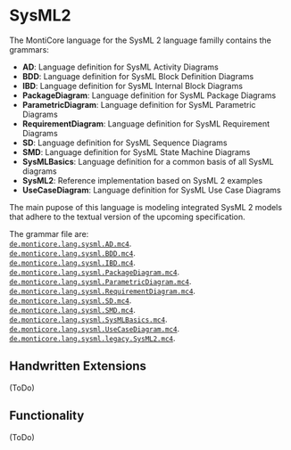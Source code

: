 # SysML2
The MontiCore language for the SysML 2 language familly contains the grammars:
- **AD**: Language definition for SysML Activity Diagrams
- **BDD**: Language definition for SysML Block Definition Diagrams
- **IBD**: Language definition for SysML Internal Block Diagrams
- **PackageDiagram**: Language definition for SysML Package Diagrams
- **ParametricDiagram**: Language definition for SysML Parametric Diagrams
- **RequirementDiagram**: Language definition for SysML Requirement Diagrams
- **SD**: Language definition for SysML Sequence Diagrams
- **SMD**: Language definition for SysML State Machine Diagrams
- **SysMLBasics**: Language definition for a common basis of all SysML diagrams
- **SysML2**: Reference implementation based on SysML 2 examples
- **UseCaseDiagram**: Language definition for SysML Use Case Diagrams



The main pupose of this language is modeling integrated SysML 2 models that 
adhere to the textual version of the upcoming specification. 

The grammar file are:  
 [`de.monticore.lang.sysml.AD.mc4`][ADGrammar].  
 [`de.monticore.lang.sysml.BDD.mc4`][BDDGrammar].  
 [`de.monticore.lang.sysml.IBD.mc4`][IBDGrammar].  
 [`de.monticore.lang.sysml.PackageDiagram.mc4`][PackageDiagramGrammar].  
 [`de.monticore.lang.sysml.ParametricDiagram.mc4`][ParametricDiagramGrammar].  
 [`de.monticore.lang.sysml.RequirementDiagram.mc4`][RequirementDiagramGrammar].  
 [`de.monticore.lang.sysml.SD.mc4`][SDGrammar].  
 [`de.monticore.lang.sysml.SMD.mc4`][SMDGrammar].  
 [`de.monticore.lang.sysml.SysMLBasics.mc4`][SysMLBasicsGrammar].  
 [`de.monticore.lang.sysml.UseCaseDiagram.mc4`][UseCaseDiagramGrammar].  
 [`de.monticore.lang.sysml.legacy.SysML2.mc4`][SysML2Grammar].  


## Handwritten Extensions
(ToDo)

## Functionality
(ToDo)
  

[ADGrammar]: https://git.rwth-aachen.de/monticore/sysml/sysml_2/-/blob/master/sysml2-language/src/main/grammars/de/monticore/lang/sysml/AD.mc4
[BDDGrammar]: https://git.rwth-aachen.de/monticore/sysml/sysml_2/-/blob/master/sysml2-language/src/main/grammars/de/monticore/lang/sysml/BDD.mc4
[IBDGrammar]: https://git.rwth-aachen.de/monticore/sysml/sysml_2/-/blob/master/sysml2-language/src/main/grammars/de/monticore/lang/sysml/IBD.mc4
[PackageDiagramGrammar]: https://git.rwth-aachen.de/monticore/sysml/sysml_2/-/blob/master/sysml2-language/src/main/grammars/de/monticore/lang/sysml/PackageDiagram.mc4
[ParametricDiagramGrammar]: https://git.rwth-aachen.de/monticore/sysml/sysml_2/-/blob/master/sysml2-language/src/main/grammars/de/monticore/lang/sysml/ParametricDiagram.mc4
[RequirementDiagramGrammar]: https://git.rwth-aachen.de/monticore/sysml/sysml_2/-/blob/master/sysml2-language/src/main/grammars/de/monticore/lang/sysml/RequirementDiagram.mc4
[SDGrammar]: https://git.rwth-aachen.de/monticore/sysml/sysml_2/-/blob/master/sysml2-language/src/main/grammars/de/monticore/lang/sysml/SD.mc4
[SMDGrammar]: https://git.rwth-aachen.de/monticore/sysml/sysml_2/-/blob/master/sysml2-language/src/main/grammars/de/monticore/lang/sysml/SMD.mc4
[SysMLBasicsGrammar]: https://git.rwth-aachen.de/monticore/sysml/sysml_2/-/blob/master/sysml2-language/src/main/grammars/de/monticore/lang/sysml/SysMLBasics.mc4
[UseCaseDiagramGrammar]: https://git.rwth-aachen.de/monticore/sysml/sysml_2/-/blob/master/sysml2-language/src/main/grammars/de/monticore/lang/sysml/UseCaseDiagram.mc4
[SysML2Grammar]: https://git.rwth-aachen.de/monticore/sysml/sysml_2/-/blob/master/sysml2-language/src/main/grammars/de/monticore/lang/sysml/legacy/SysML2.mc4

